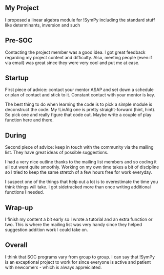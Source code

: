 
## My Project
I proposed a linear algebra module for !SymPy including the standard stuff like determinants, inversion and such

## Pre-SOC
Contacting the project member was a good idea. I got great feedback regarding my project content and difficulty. Also, meeting people (even if via email) was great since they were very cool and put me at ease.

## Startup
First piece of advice: contact your mentor ASAP and set down a schedule or plan of contact and stick to it. Constant contact with your mentor is key.

The best thing to do when learning the code is to pick a simple module is deconstruct the code. My !LinAlg one is pretty straight-forward (hint, hint). So pick one and really figure that code out. Maybe write a couple of play function here and there.

## During
Second piece of advice: keep in touch with the community via the mailing list. They have great ideas of possible suggestions.

I had a very nice outline thanks to the mailing list members and so coding it all out went quite smoothly. Working on my own time takes a bit of discipline so I tried to keep the same stretch of a few hours free for work everyday.

I suspect one of the things that help out a lot is to overestimate the time you think things will take. I got sidetracked more than once writing additional functions I needed.

## Wrap-up
I finish my content a bit early so I wrote a tutorial and an extra function or two. This is where the mailing list was very handy since they helped suggestion addition work I could take on.

## Overall
I think that SOC programs vary from group to group. I can say that !SymPy is an exceptional project to work for since everyone is active and patient with newcomers - which is always appreiciated.